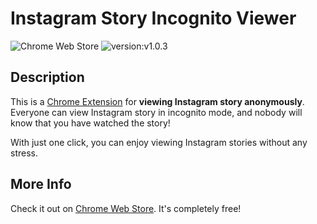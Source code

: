 # Instagram Story Incognito Viewer

![Chrome Web Store](https://img.shields.io/chrome-web-store/v/iijkkpnnjagdgmnffoifplipmepgnfng?color=%237491a8&logo=googlechrome&logoColor=%23eee)
![version:v1.0.3](https://img.shields.io/badge/version-v1.0.3-blue)

## Description
This is a [Chrome Extension] for **viewing Instagram story anonymously**. Everyone can view Instagram story in incognito mode, and nobody will know that you have watched the story!

With just one click, you can enjoy viewing Instagram stories without any stress.

## More Info
Check it out on [Chrome Web Store]. It's completely free!


[Chrome Extension]: https://chrome.google.com/webstore/category/extensions
[Chrome Web Store]: https://chrome.google.com/webstore/detail/instagram-story-incognito/iijkkpnnjagdgmnffoifplipmepgnfng/related
